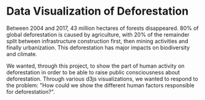 # Data Visualization of Deforestation

Between 2004 and 2017, 43 million hectares of forests disappeared. 80% of global deforestation is caused by agriculture, with 20% of the remainder split between infrastructure construction first, then mining activities and finally urbanization. This deforestation has major impacts on biodiversity and climate.

We wanted, through this project, to show the part of human activity on deforestation in order to be able to raise public consciousness about deforestation. Through various d3js visualizations, we wanted to respond to the problem: "How could we show the different human factors responsible for deforestation?".